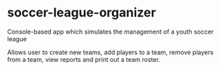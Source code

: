 # soccer-league-organizer
Console-based app which simulates the management of a youth soccer league

Allows user to create new teams, add players to a team, remove players from a team,
view reports and print out a team roster.
